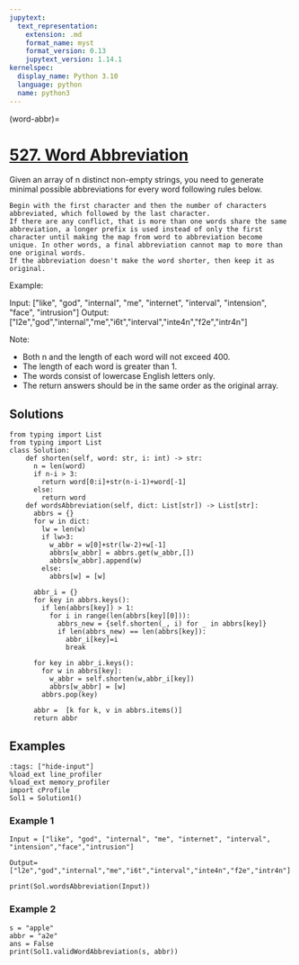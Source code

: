 ```yaml
---
jupytext:
  text_representation:
    extension: .md
    format_name: myst
    format_version: 0.13
    jupytext_version: 1.14.1
kernelspec:
  display_name: Python 3.10
  language: python
  name: python3
---
```


(word-abbr)=
# [527. Word Abbreviation](https://leetcode.com/problems/word-abbreviation/)

Given an array of n distinct non-empty strings, you need to generate minimal possible abbreviations for every word following rules below.

    Begin with the first character and then the number of characters abbreviated, which followed by the last character.
    If there are any conflict, that is more than one words share the same abbreviation, a longer prefix is used instead of only the first character until making the map from word to abbreviation become unique. In other words, a final abbreviation cannot map to more than one original words.
    If the abbreviation doesn't make the word shorter, then keep it as original.

Example:

Input: ["like", "god", "internal", "me", "internet", "interval", "intension", "face", "intrusion"]
Output: ["l2e","god","internal","me","i6t","interval","inte4n","f2e","intr4n"]

Note:

- Both n and the length of each word will not exceed 400.
- The length of each word is greater than 1.
- The words consist of lowercase English letters only.
- The return answers should be in the same order as the original array.

## Solutions

```{code-cell} ipython3
from typing import List
from typing import List
class Solution:
    def shorten(self, word: str, i: int) -> str:
      n = len(word)
      if n-i > 3:
        return word[0:i]+str(n-i-1)+word[-1]
      else:
        return word
    def wordsAbbreviation(self, dict: List[str]) -> List[str]:
      abbrs = {}
      for w in dict:
        lw = len(w)
        if lw>3:
          w_abbr = w[0]+str(lw-2)+w[-1]
          abbrs[w_abbr] = abbrs.get(w_abbr,[])
          abbrs[w_abbr].append(w)
        else:
          abbrs[w] = [w]

      abbr_i = {}
      for key in abbrs.keys():
        if len(abbrs[key]) > 1:
          for i in range(len(abbrs[key][0])):
            abbrs_new = {self.shorten(_, i) for _ in abbrs[key]}
            if len(abbrs_new) == len(abbrs[key]):
              abbr_i[key]=i
              break

      for key in abbr_i.keys():
        for w in abbrs[key]:
          w_abbr = self.shorten(w,abbr_i[key])
          abbrs[w_abbr] = [w]
        abbrs.pop(key)

      abbr =  [k for k, v in abbrs.items()]
      return abbr
```

## Examples

```{code-cell} ipython3
:tags: ["hide-input"]
%load_ext line_profiler
%load_ext memory_profiler
import cProfile
Sol1 = Solution1()
```

### Example 1

```{code-cell} ipython3
Input = ["like", "god", "internal", "me", "internet", "interval", "intension","face","intrusion"]

Output= ["l2e","god","internal","me","i6t","interval","inte4n","f2e","intr4n"]

print(Sol.wordsAbbreviation(Input))
```

### Example 2

```{code-cell} ipython3
s = "apple"
abbr = "a2e"
ans = False
print(Sol1.validWordAbbreviation(s, abbr))
```
